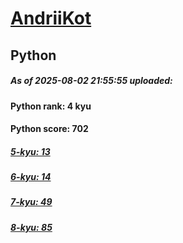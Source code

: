 # [AndriiKot](https://www.codewars.com/users/AndriiKot) 
## Python

##### As of 2025-08-02 21:55:55 uploaded:

#### Python rank: 4 kyu

#### Python score: 702

##### [5-kyu: 13](https://github.com/AndriiKot/Python__CodeWars/tree/main/kyu-5)

##### [6-kyu: 14](https://github.com/AndriiKot/Python__CodeWars/tree/main/kyu-6)

##### [7-kyu: 49](https://github.com/AndriiKot/Python__CodeWars/tree/main/kyu-7)

##### [8-kyu: 85](https://github.com/AndriiKot/Python__CodeWars/tree/main/kyu-8)

